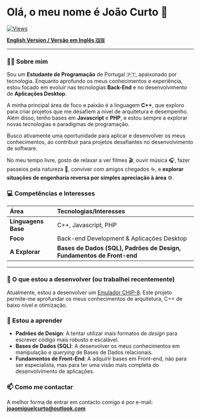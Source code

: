 # Olá, o meu nome é João Curto 👋

[![Views](https://komarev.com/ghpvc/?username=joaomiguelcurto&label=Visualizações+do+Perfil&color=0e75b6&style=flat)](https://github.com/joaomiguelcurto)

**[English Version / Versão em Inglês 🇬🇧](README_EN.md)**

---

### 🙋‍♂️ Sobre mim

Sou um **Estudante de Programação** de Portugal 🇵🇹, apaixonado por tecnologia. Enquanto aprofundo os meus conhecimentos e experiência, estou focado em evoluir nas tecnologias **Back-End** e no desenvolvimento de **Aplicações Desktop**.

A minha principal área de foco e paixão é a linguagem **C++**, que exploro para criar projetos que me desafiem a nível de arquitetura e desempenho. Além disso, tenho bases em **Javascript** e **PHP**, e estou sempre a explorar novas tecnologias e paradigmas de programação.

Busco ativamente uma oportunidade para aplicar e desenvolver os meus conhecimentos, ao contribuir para projetos desafiantes no desenvolvimento de software.

No meu tempo livre, gosto de relaxar a ver filmes 🎬, ouvir música 🎧, fazer passeios pela natureza 🌳, conviver com amigos chegados ☕, e **explorar situações de engenharia reversa por simples apreciação à área** ⚙️.

### 💻 Competências e Interesses

| Área | Tecnologias/Interesses |
| :--- | :--- |
| **Linguagens Base** | C++, Javascript, PHP |
| **Foco** | Back-end Development & Aplicações Desktop |
| **A Explorar** | **Bases de Dados (SQL), Padrões de Design, Fundamentos de Front-end** |

---

### 🔭 O que estou a desenvolver (ou trabalhei recentemente)

Atualmente, estou a desenvolver um [Emulador CHIP-8](https://github.com/joaomiguelcurto/chip8-emulator). Este projeto permite-me aprofundar os meus conhecimentos de arquitetura, C++ de baixo nível e otimização.

### 🌱 Estou a aprender

* **Padrões de Design**: A tentar utilizar mais formatos de *design* para escrever código mais robusto e escalável.
* **Bases de Dados (SQL)**: A desenvolver os meus conhecimentos em manipulação e *querying* de Bases de Dados relacionais.
* **Fundamentos de Front-End**: A adquirir bases em Front-end, não para ser especialista, mas para ter uma visão mais completa do desenvolvimento de aplicações.

### 📫 Como me contactar

A melhor forma de entrar em contacto comigo é por e-mail: **joaomiguelcurto@outlook.com**
